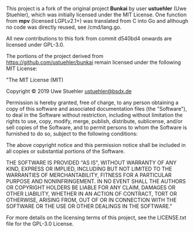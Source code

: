 This project is a fork of the original project **Bunkai** by user **ustuehler** (Uwe Stuehler), which was initially licensed under the MIT License.
One function from **mpv** (licensed LGPLv2.1+) was translated from C into Go and although no code was directly reused, see /cmd/lang.go.

All new contributions to this fork from commit d540bd4 onwards are licensed under GPL-3.0.

The portions of the project derived from https://github.com/ustuehler/bunkai remain licensed under the following MIT License:

"The MIT License (MIT)

Copyright © 2019 Uwe Stuehler <ustuehler@bsdx.de>

Permission is hereby granted, free of charge, to any person obtaining a copy
of this software and associated documentation files (the "Software"), to deal
in the Software without restriction, including without limitation the rights
to use, copy, modify, merge, publish, distribute, sublicense, and/or sell
copies of the Software, and to permit persons to whom the Software is
furnished to do so, subject to the following conditions:

The above copyright notice and this permission notice shall be included in
all copies or substantial portions of the Software.

THE SOFTWARE IS PROVIDED "AS IS", WITHOUT WARRANTY OF ANY KIND, EXPRESS OR
IMPLIED, INCLUDING BUT NOT LIMITED TO THE WARRANTIES OF MERCHANTABILITY,
FITNESS FOR A PARTICULAR PURPOSE AND NONINFRINGEMENT. IN NO EVENT SHALL THE
AUTHORS OR COPYRIGHT HOLDERS BE LIABLE FOR ANY CLAIM, DAMAGES OR OTHER
LIABILITY, WHETHER IN AN ACTION OF CONTRACT, TORT OR OTHERWISE, ARISING FROM,
OUT OF OR IN CONNECTION WITH THE SOFTWARE OR THE USE OR OTHER DEALINGS IN
THE SOFTWARE."




For more details on the licensing terms of this project, see the LICENSE.txt file for the GPL-3.0 License.